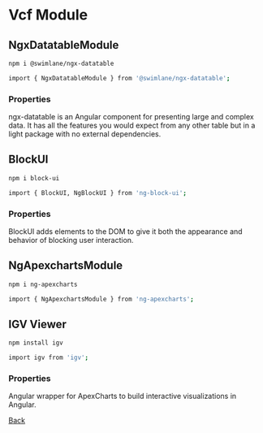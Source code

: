 # Vcf Module

## NgxDatatableModule

```bash
npm i @swimlane/ngx-datatable
```
```bash
import { NgxDatatableModule } from '@swimlane/ngx-datatable';
```

### Properties
ngx-datatable is an Angular component for presenting large and complex data. It has all the features you would expect from any other table but in a light package with no external dependencies.


## BlockUI
```bash
npm i block-ui
```
```bash
import { BlockUI, NgBlockUI } from 'ng-block-ui';
```
### Properties
BlockUI adds elements to the DOM to give it both the appearance and behavior of blocking user interaction.


## NgApexchartsModule

```bash
npm i ng-apexcharts
```
```bash
import { NgApexchartsModule } from 'ng-apexcharts';
```
## IGV Viewer

```bash
npm install igv
```
```bash
import igv from 'igv';
```

### Properties
Angular wrapper for ApexCharts to build interactive visualizations in Angular.


[Back](README.md)